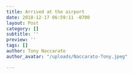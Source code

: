 ```yaml
---
title: Arrived at the airport
date: 2018-12-17 06:59:11 -0700
layout: Post
category: []
subtitle: ''
preview: ''
tags: []
author: Tony Naccarato
author_avatar: "/uploads/Naccarato-Tony.jpeg"

---
```

